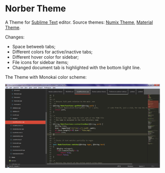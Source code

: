 
# Norber Theme

A Theme for [Sublime Text](http://sublimetext.com) editor.
Source themes: [Numix Theme](https://github.com/nauzethc/sublime-text-numix), [Material Theme](https://github.com/equinusocio/material-theme).

Changes:
- Space betweeb tabs;
- Different colors for active/inactive tabs;
- Different hover color for sidebar;
- File icons for sidebar items;
- Changed document tab is highlighted with the bottom light line.

The Theme with Monokai color scheme:

![Screenshot](images/norber_theme_1.png)
